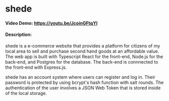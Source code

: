 # shede

#### Video Demo: https://youtu.be/JcoinGFtqYI

#### Description:

shede is a e-commerce website that provides a platform for citizens of my local area to
sell and purchase second hand goods at an affordable value. The web app is built with
Typescript React for the front-end, Node.js for the back-end, and Postgres for the database.
The back-end is connnected to the front-end with Express.js.

shede has an account system where users can register and log in. Their password is protected
by using bcrypt's hash function with salt rounds. The authentication of the user involves a
JSON Web Token that is stored inside of the local storage.
